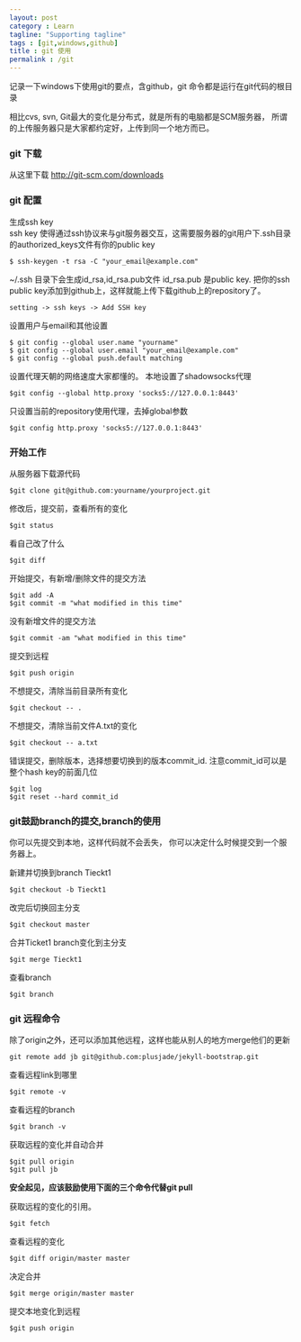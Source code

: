 ```yaml
---
layout: post
category : Learn
tagline: "Supporting tagline"
tags : [git,windows,github]
title : git 使用
permalink : /git
---
```


记录一下windows下使用git的要点，含github，git 命令都是运行在git代码的根目录

相比cvs, svn, Git最大的变化是分布式，就是所有的电脑都是SCM服务器，
所谓的上传服务器只是大家都约定好，上传到同一个地方而已。

### git 下载
从这里下载 <http://git-scm.com/downloads>

### git 配置
生成ssh key  
ssh key 使得通过ssh协议来与git服务器交互，这需要服务器的git用户下.ssh目录的authorized_keys文件有你的public key

	$ ssh-keygen -t rsa -C "your_email@example.com"
	
~/.ssh 目录下会生成id_rsa,id_rsa.pub文件
id_rsa.pub 是public key.
把你的ssh public key添加到github上，这样就能上传下载github上的repository了。

    setting -> ssh keys -> Add SSH key
  
设置用户与email和其他设置

    $ git config --global user.name "yourname"
    $ git config --global user.email "your_email@example.com"
    $ git config --global push.default matching

设置代理天朝的网络速度大家都懂的。
本地设置了shadowsocks代理

    $git config --global http.proxy 'socks5://127.0.0.1:8443'

只设置当前的repository使用代理，去掉global参数

	$git config http.proxy 'socks5://127.0.0.1:8443'
    
### 开始工作

从服务器下载源代码

    $git clone git@github.com:yourname/yourproject.git
	
修改后，提交前，查看所有的变化
	
	$git status

看自己改了什么

	$git diff
    
开始提交，有新增/删除文件的提交方法

    $git add -A  
    $git commit -m "what modified in this time"
	
没有新增文件的提交方法
	
	$git commit -am "what modified in this time"
	
提交到远程

    $git push origin
	
不想提交，清除当前目录所有变化

	$git checkout -- .

不想提交，清除当前文件A.txt的变化

	$git checkout -- a.txt

错误提交，删除版本，选择想要切换到的版本commit_id.
注意commit_id可以是整个hash key的前面几位

	$git log
	$git reset --hard commit_id
	
### git鼓励branch的提交,branch的使用

你可以先提交到本地，这样代码就不会丢失，
你可以决定什么时候提交到一个服务器上。

新建并切换到branch Tieckt1

	$git checkout -b Tieckt1

改完后切换回主分支

	$git checkout master
	
合并Ticket1 branch变化到主分支

	$git merge Tieckt1

查看branch

	$git branch

### git 远程命令

除了origin之外，还可以添加其他远程，这样也能从别人的地方merge他们的更新

	git remote add jb git@github.com:plusjade/jekyll-bootstrap.git

查看远程link到哪里

	$git remote -v 
	
查看远程的branch

	$git branch -v

获取远程的变化并自动合并

	$git pull origin
	$git pull jb

**安全起见，应该鼓励使用下面的三个命令代替git pull**

获取远程的变化的引用。

	$git fetch
	
查看远程的变化

	$git diff origin/master master
	
决定合并

	$git merge origin/master master
	
提交本地变化到远程

	$git push origin


	



